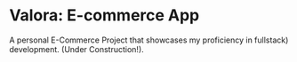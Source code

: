 # Valora: E-commerce App

A personal E-Commerce Project that showcases my proficiency in fullstack)  development. (Under Construction!).
